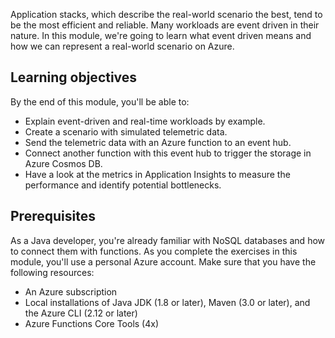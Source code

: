 Application stacks, which describe the real-world scenario the best, tend to be the most efficient and reliable. Many workloads are event driven in their nature. In this module, we're going to learn what event driven means and how we can represent a real-world scenario on Azure.

## Learning objectives

By the end of this module, you'll be able to:

- Explain event-driven and real-time workloads by example.
- Create a scenario with simulated telemetric data.
- Send the telemetric data with an Azure function to an event hub.
- Connect another function with this event hub to trigger the storage in Azure Cosmos DB.
- Have a look at the metrics in Application Insights to measure the performance and identify potential bottlenecks.

## Prerequisites

As a Java developer, you're already familiar with NoSQL databases and how to connect them with functions. As you complete the exercises in this module, you'll use a personal Azure account. Make sure that you have the following resources:
  
- An Azure subscription
- Local installations of Java JDK (1.8 or later), Maven (3.0 or later), and the Azure CLI (2.12 or later)
- Azure Functions Core Tools (4x)
